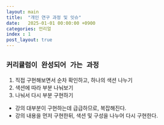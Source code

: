 ```yaml
---
layout: main
title:  "개인 연구 과정 및 잇슈"
date:   2025-01-01 00:00:00 +0900
categories: 언리얼
index : 1
post_layout: true
---
```


## `커리큘럼이 완성되어 가는 과정`

1. 직접 구현해보면서 순차 확인하고, 하나의 색션 나누기
2. 색션에 따라 부분 나눠보기
3. 나눠서 다시 부분 구현하기


- 강의 대부분이 구현하는데 급급하므로, 복잡해진다.
- 강의 내용을 먼저 구현한뒤, 색션 및 구성을 나누어 다시 구현한다.
